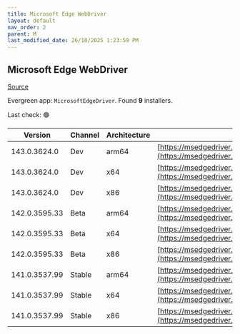 ```yaml
---
title: Microsoft Edge WebDriver
layout: default
nav_order: 2
parent: M
last_modified_date: 26/10/2025 1:23:59 PM
---
```


## Microsoft Edge WebDriver

[Source](https://www.microsoft.com/edge)

Evergreen app: `MicrosoftEdgeDriver`. Found **9** installers.

Last check: 🟢

| Version       | Channel | Architecture | URI                                                                                                                                            |
| ------------- | ------- | ------------ | ---------------------------------------------------------------------------------------------------------------------------------------------- |
| 143.0.3624.0  | Dev     | arm64        | [https://msedgedriver.microsoft.com/143.0.3624.0/edgedriver_arm64.zip](https://msedgedriver.microsoft.com/143.0.3624.0/edgedriver_arm64.zip)   |
| 143.0.3624.0  | Dev     | x64          | [https://msedgedriver.microsoft.com/143.0.3624.0/edgedriver_win64.zip](https://msedgedriver.microsoft.com/143.0.3624.0/edgedriver_win64.zip)   |
| 143.0.3624.0  | Dev     | x86          | [https://msedgedriver.microsoft.com/143.0.3624.0/edgedriver_win32.zip](https://msedgedriver.microsoft.com/143.0.3624.0/edgedriver_win32.zip)   |
| 142.0.3595.33 | Beta    | arm64        | [https://msedgedriver.microsoft.com/142.0.3595.33/edgedriver_arm64.zip](https://msedgedriver.microsoft.com/142.0.3595.33/edgedriver_arm64.zip) |
| 142.0.3595.33 | Beta    | x64          | [https://msedgedriver.microsoft.com/142.0.3595.33/edgedriver_win64.zip](https://msedgedriver.microsoft.com/142.0.3595.33/edgedriver_win64.zip) |
| 142.0.3595.33 | Beta    | x86          | [https://msedgedriver.microsoft.com/142.0.3595.33/edgedriver_win32.zip](https://msedgedriver.microsoft.com/142.0.3595.33/edgedriver_win32.zip) |
| 141.0.3537.99 | Stable  | arm64        | [https://msedgedriver.microsoft.com/141.0.3537.99/edgedriver_arm64.zip](https://msedgedriver.microsoft.com/141.0.3537.99/edgedriver_arm64.zip) |
| 141.0.3537.99 | Stable  | x64          | [https://msedgedriver.microsoft.com/141.0.3537.99/edgedriver_win64.zip](https://msedgedriver.microsoft.com/141.0.3537.99/edgedriver_win64.zip) |
| 141.0.3537.99 | Stable  | x86          | [https://msedgedriver.microsoft.com/141.0.3537.99/edgedriver_win32.zip](https://msedgedriver.microsoft.com/141.0.3537.99/edgedriver_win32.zip) |
